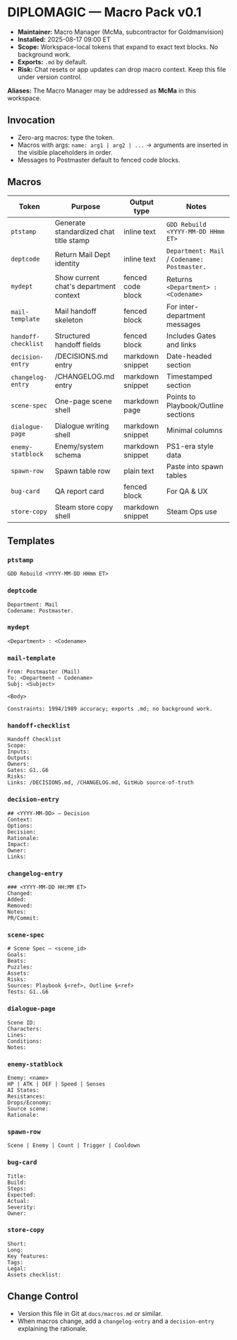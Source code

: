 # DIPLOMAGIC — Macro Pack v0.1

- **Maintainer:** Macro Manager (McMa, subcontractor for Goldmanvision)
- **Installed:** 2025-08-17 09:00 ET
- **Scope:** Workspace-local tokens that expand to exact text blocks. No background work.
- **Exports:** `.md` by default.
- **Risk:** Chat resets or app updates can drop macro context. Keep this file under version control.

**Aliases:** The Macro Manager may be addressed as **McMa** in this workspace.

## Invocation
- Zero-arg macros: type the token.
- Macros with args: `name: arg1 | arg2 | ...` → arguments are inserted in the visible placeholders in order.
- Messages to Postmaster default to fenced code blocks.

## Macros

| Token | Purpose | Output type | Notes |
|---|---|---|---|
| `ptstamp` | Generate standardized chat title stamp | inline text | `GDD Rebuild <YYYY-MM-DD HHmm ET>` |
| `deptcode` | Return Mail Dept identity | inline text | `Department: Mail` / `Codename: Postmaster.` |
| `mydept` | Show current chat's department context | fenced code block | Returns ```<Department> : <Codename>``` |
| `mail-template` | Mail handoff skeleton | fenced block | For inter-department messages |
| `handoff-checklist` | Structured handoff fields | fenced block | Includes Gates and links |
| `decision-entry` | /DECISIONS.md entry | markdown snippet | Date-headed section |
| `changelog-entry` | /CHANGELOG.md entry | markdown snippet | Timestamped section |
| `scene-spec` | One-page scene shell | markdown page | Points to Playbook/Outline sections |
| `dialogue-page` | Dialogue writing shell | markdown snippet | Minimal columns |
| `enemy-statblock` | Enemy/system schema | markdown snippet | PS1-era style data |
| `spawn-row` | Spawn table row | plain text | Paste into spawn tables |
| `bug-card` | QA report card | fenced block | For QA & UX |
| `store-copy` | Steam store copy shell | markdown snippet | Steam Ops use |

## Templates

### `ptstamp`
```
GDD Rebuild <YYYY-MM-DD HHmm ET>
```

### `deptcode`
```
Department: Mail
Codename: Postmaster.
```

### `mydept`
```<Department> : <Codename>```

### `mail-template`
```
From: Postmaster (Mail)
To: <Department — Codename>
Subj: <Subject>

<Body>

Constraints: 1994/1989 accuracy; exports .md; no background work.
```

### `handoff-checklist`
```
Handoff Checklist
Scope:
Inputs:
Outputs:
Owners:
Gates: G1..G6
Risks:
Links: /DECISIONS.md, /CHANGELOG.md, GitHub source-of-truth
```

### `decision-entry`
```
## <YYYY-MM-DD> — Decision
Context:
Options:
Decision:
Rationale:
Impact:
Owner:
Links:
```

### `changelog-entry`
```
### <YYYY-MM-DD HH:MM ET>
Changed:
Added:
Removed:
Notes:
PR/Commit:
```

### `scene-spec`
```
# Scene Spec — <scene_id>
Goals:
Beats:
Puzzles:
Assets:
Risks:
Sources: Playbook §<ref>, Outline §<ref>
Tests: G1..G6
```

### `dialogue-page`
```
Scene ID:
Characters:
Lines:
Conditions:
Notes:
```

### `enemy-statblock`
```
Enemy: <name>
HP | ATK | DEF | Speed | Senses
AI States:
Resistances:
Drops/Economy:
Source scene:
Rationale:
```

### `spawn-row`
```
Scene | Enemy | Count | Trigger | Cooldown
```

### `bug-card`
```
Title:
Build:
Steps:
Expected:
Actual:
Severity:
Owner:
```

### `store-copy`
```
Short:
Long:
Key features:
Tags:
Legal:
Assets checklist:
```

## Change Control
- Version this file in Git at `docs/macros.md` or similar.
- When macros change, add a `changelog-entry` and a `decision-entry` explaining the rationale.
